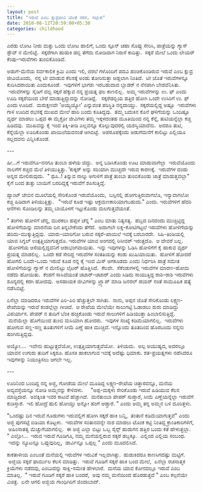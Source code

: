 ```yaml
--- 
layout: post 
title: "ಇರುವೆ ಎಂಬ ಕ್ಷುದ್ರಜೀವಿ ಜೊತೆ ಸರಸ, ಸಲ್ಲಾಪ" 
date: 2010-06-12T20:59:00+05:30 
categories: childhood
---
```


ಎರಡು ಲೋಟ ನೀರು ಮತ್ತು ಒಂದು ಲೋಟ ಹಾಲಿಗೆ, ಒಂದು ಸ್ಪೂನ್ ಚಹಾ ಸೊಪ್ಪು ಸೇರಿಸಿ,
ಪಾತ್ರೆಯನ್ನು ಗ್ಯಾಸ್ ಸ್ಟೌವ್ ನ ಮೇಲಿಟ್ಟೆ.  ಸಕ್ಕರೆಗಾಗಿ ಹುಡುಕಿ ಡಬ್ಬಿ ತೆಗೆದು
ನೋಡಿದಾಗ ನಿರಾಸೆ ಕಾದಿತ್ತು.  ಸಕ್ಕರೆ ಮೇಲೆ ಒಂದು ಲೇಯರ್ ಕೆಂಪು-ಇರುವೆಗಳು
ತುಂಬಿಕೊಂಡಿವೆ.  
<!--more-->
ಅಡುಗೆ-ಮೆನೆಯ ಸರ್ವಕಾಲಿಕ ಕ್ರಿಮಿ ಎಂದು ಇಲಿ, ಜಿರಲೆ ಗಳೊಂದಿಗೆ ಪದವಿ ಹಂಚಿಕೊಂಡಿರುವ
ಇರುವೆ ಎಂಬ ಕ್ಷುದ್ರ ಜೀವಿಯೊಂದು,  ನನ್ನ ಟೀ ಮಾಡುವ ಕೆಲಸಕ್ಕೆ ಅಂಡು ತೋರಿಸುತ್ತಾ
ಅಡ್ಡಲಾಗಿ ನಿಂತಿದೆ.  ಟೀ ಜೊತೆ ಇರುವೆಗಳನ್ನೂ ಕುದಿಸಿದರಾಯಿತು ಎಂದುಕೂಂಡೆ.
 ಇವುಗಳಿಗೆ ಭಾಗಶಃ ಇರಬಹುದಾದ ಬ್ಲಾಡರ್ ನ ನೆನಪಾಗಿ ಬೇಡವೆನಿಸಿತು.  ಇರುವೆಗಳನ್ನು
ಸೈಡಿಗೆ ದಬ್ಬಿ ಸಕ್ಕರೆ ಹೆಕ್ಕುವ ನನ್ನ ಪ್ರಯತ್ನ ಫಲ ಕಾಣಲಿಲ್ಲ.  ಅಮ್ಮ ಇರುವೆಗಳನ್ನು
ಉ. ಫ್ ಎಂದು ಊದಿ ಸಕ್ಕರೆಯಿಂದ ಬೇರೆ ಮಾಡುತ್ತಿದ್ದುದನ್ನು ನೋಡಿದ್ದೆ.  
ಸಕ್ಕರೆಡಬ್ಬಿಯ ಹತ್ತಿರ ಹೋಗಿ ಒಂದೇ ಉಸಿರಿಗೆ ಉ. ಫ್ ಎಂದು ಊದಿದೆ.  ಮರುಕ್ಷಣವೇ
'ಅಯ್ಯಯ್ಯೋ' ಎನ್ನುವಂತ ಪರಿಸ್ಥಿತಿ ನನ್ನದಾಯ್ತು.  ಸಕ್ಕರೆಯಲ್ಲಿದ್ದ ಅಷ್ಟೂ
 ಇರುವೆಗಳು ಗಾಳಿ ಊದಿದ ರಭಸಕ್ಕೆ ಮುಖದ ಮೇಲೆ ಹಾರಿ ಬಂದು ಕೂತಿದ್ದವು. 
ತಮ್ಮ ಬದುಕಿನ ಕೊನೆ ಘಳಿಗೆಯನ್ನು ಒಂದಿಷ್ಟೂ ವ್ಯರ್ಥ ಮಾಡಲು ಒಪ್ಪದ ಈ ಮೈಕ್ರೋ ಜೀವಿಗಳು
ತಮ್ಮ ಇಕ್ಕಳದಂತಹ ಮೂತಿಯಿಂದ ನನ್ನ ಕೆನ್ನೆ, ತುಟಿಯನ್ನೆಲ್ಲಾ ಕಚ್ಚಿ ಹಿಡಿದವು.
 ಮುಖವನ್ನು ಕೈ ಇಂದ ತಿಕ್ಕಿ-ತೀಡಿ ಎಲ್ಲವನ್ನೂ ಕೊಲ್ಲುವುದರಲ್ಲಿ ಯಶಸ್ವಿಯಾದೆನು.
 ಅದರೂ ತುಟಿ, ಕೆನ್ನೆಯೆಲ್ಲಾ ಊದಿಕೊಂಡು ಖಾಯಿಲೆಯವನಂತೆ ಆಗಿಬಿಟ್ಟೆ.  ಅಪರೂಪಕ್ಕೆಂದು
ಅಡುಗೆಮನೆಗೆ ಕಾಲಿಟ್ಟು ಎಲ್ಲಿಯೂ ಸಲ್ಲದವನು ಎನ್ನಿಸಿಕೊಂಡೆ. 

--- 

ಹೀ...ಗೆ ಇರುವೆಗೂ-ನನಗೂ ತುಂಬಾ ಹಳೆಯ ಜಿದ್ದು.  ಅನ್ನ ಬಡಿಸಿಕೊಂಡು ಊಟ ಮಾಡುವಾಗೆಲ್ಲಾ
 ಇರುವೆಯೊಂದು ನಾಲಗೆಗೆ ಕಚ್ಚಿದ ಮೆಲೆ ತಿಳಿಯುತ್ತಿತ್ತು. ’ಕುಕ್ಕರ್ ಅನ್ನು ಸರಿಯಾಗಿ
ಮುಚ್ಚದೇ ಇರುವ ಕಾರಣಕ್ಕೆ.  ಇರುವೆಗಳ ದಂಡು ಅನ್ನದ ಮೇಲಿರುವುದು. 
" ಥೂ..! ತಿನ್ನುವ ನಾಲ್ಕು ಅಗುಳಿಗೆ ಪಾತ್ರೆ ತುಂಬಾ ತುಂಬಿಕೊಂಡು ಜಾತ್ರೆ
ಮಾಡುತ್ತವಲ್ಲಾ"   
ಕೈಗೆ ಬಂದ ತುತ್ತು ಬಾಯಿಗೆ ಬರದಿದ್ದಕ್ಕೆ ಇರುವೆಗೆ ಶಪಿಸುತ್ತಿದ್ದೆ. 

ಪ್ಯಾಂಟ್ ಜೇಬಿನ ಮೂಲೆಯಲ್ಲಿ ಸೇರಿಕೊಂಡ ಇರುವೆಯೊಂದು,  ಬಸ್ಸಿನಲ್ಲಿ
ಹೋಗುತ್ತಿರುವಾಗಲೊ, ಇನ್ಯಾವಾಗಲೋ ಕಚ್ಚಿ ಹಿಡಿದಾಗ ತಿಳಿಯುತ್ತಿತ್ತು.  
"ಇರುವೆ ಕೂಡ ಇಷ್ಟು ಆಕ್ರಮಣಕಾರಿಯಾಗಬಹುದು." ಎಂದು. ಇರುವೆಗಳಿಗೆ ಹೆದರಿ ಆನೆಗಳು
ಸೊಂಡಿಲನ್ನು ತಮ್ಮ ಬಾಯೊಳಗೆ ಇಟ್ಟುಕೊಂಡು ಮಲಗುತ್ತವೆಯಂತೆ.       

" ತಂಗಳು ಹೋಳಿಗೆ ಚೆನ್ನ, ಮುರಕಲು ಹಪ್ಪಳ ಚೆನ್ನ " ಎಂಬ ಮಾತು ನಿತ್ಯಸತ್ಯ.  ಹಬ್ಬದ
ದಿನದಂದು ಮುಚ್ಚಿಟ್ಟಿದ್ದ ಹೋಳಿಗೆಯನ್ನು ಮಾರನೆಯ ದಿನ ತಿನ್ನಬೇಕೆಂದು ತೆಗೆದೆ.
 ಅದಾಗಲೇ ಲಕ್ಷ-ಕೋಟಿಗಟ್ಟಲೆ ಇರುವೆಗಳು ಹೋಳಿಗೆಯನ್ನು ಹರಿದು-ಮುಕ್ಕುತ್ತಿದ್ದವು.
 ಯಾರು-ಯಾರಿಗೋ ಬರುವ ಸಕ್ಕರೆ-ಖಾಯಿಲೆ ಇವಕ್ಕೆ ಬರಬಾರದೇ.  ಸಿಹಿ-ತಿಂಡಿಯಲ್ಲಿ ಯಾವ
ಸಿಗ್ನಲ್ ಉತ್ಪತ್ತಿಯಾಗುತ್ತದೊ. ಇರುವೆಗಳ ಯಾವ ಅಂಗದಲ್ಲಿ ರಿಸೀವರ್ ಇರುತ್ತದೊ.  ಆ
ದೇವರೆ ಬಲ್ಲ.  ಹೋಳಿಗೆಯ ಆಸೆಯಲ್ಲಿದ್ದವನಿಗೆ ಆಶಾಭಂಗವಾಯಿತು.  ಇನ್ನು ಇವುಗಳನ್ನು
ಓಡಿಸಿ ಹೋಳಿಗೆಗೆ ಕೈ ಹಾಕುವ ವ್ಯರ್ಥ ಪ್ರಯತ್ನ ಮಾಡಲಿಲ್ಲ.  ಒಂದೇ ಕಡೆ ಸೇರಿದ್ದ
ಇರುವೆಗಳ ಸಂತತಿಯನ್ನು ಕಂಡು ಖುಷಿಯಾಯಿತು.  ಹೋಳಿಗೆ ಹೋದರೆ ಹೋಗಲಿ ಒಂದೇ-ಒಂದು ಇರುವೆ
ಕೂಡ ನನ್ನ ಕೈ ಇಂದ ಮಿಸ್ ಆಗಕೂಡದು ಎಂದು ನಿರ್ಧರಿಸಿ ಪಾತ್ರೆ ಸಮೇತ ಹೋಳಿಗೆಯನ್ನು
ಗ್ಯಾಸ್ ನ ಮೇಲಿಟ್ಟು ಲೈಟರ್ ಹೊತ್ತಿಸಿದೆ.  ಕೆಲವೇ.  ಸೆಕೆಂಡುಗಳಲ್ಲಿ ಇರುವೆಗಳ
ಮಾರಣ-ಹೋಮ ನಡೆದು ಹೋಯಿತು.  ಕೆಂಪಗೆ ಸಾಸಿವೆಯಂತೆ ಚಟಾರ್-ಚಟಾರ್ ಎಂದು ಸಿಡಿದು
ಸಾಯುತ್ತಿದ್ದ ರಾಶಿ-ರಾಶಿ ಇರುವೆಗಳು ಶೂನ್ಯದಲ್ಲಿ ಕರಗಿ ಹೋದವು.  ಅಸಹಾಯಕ ಜೀವಿಗಳನ್ನು
ಟ್ರ್ಯಾಪ್ ಮಾಡಿ ಜನರಲ್ ಡಯರ್ ನಂತೆ ಸಾಮೂಹಿಕ ಹತ್ಯೆ ನಡೆಸಿಬಿಟ್ಟೆ.    

ಏನೆಲ್ಲಾ ಮಾಡಿದರೂ ಇರುವೆಗಳ ಪಿರಿ-ಪಿರಿ ಹೆಚ್ಚುತ್ತಲೇ ಸಾಗಿತು.  ನಾನು, ಅಪ್ಪನ ಜೊತೆ
ಸೇರಿಕೊಂಡು ಲಕ್ಷ್ಮಣ-ರೇಖೆಯನ್ನು ಇರುವೆ ಕಂಡಲ್ಲೆಲ್ಲಾ ಗೀಚಿದೆ.  ಆ ರೇಖೆಯ ಮೇಲೆಯೇ
ಸಾಲುಗಟ್ಟಿ ಓಡಾಡಲು ಶುರು ಮಾಡಿದ್ದು ವಿಪರ್ಯಾಸ. ಪೇಪರ್ ನ ತುದಿಗೆ ಬೆಂಕಿ ಹಚ್ಚಿಕೊಂಡು
ಇರುವೆ ಸಾಲುಗಳಿಗೆ ಹಿಡಿಯುತ್ತಾ ಹಿಂಬಾಲಿಸುತ್ತಿದ್ದೆ.  ಮನೆಯೆಲ್ಲಾ ಹೊಗೆಯಿಂದ ತುಂಬಿ
ಮಸಿಯಾಗಿ ಹೋದರು.  ಇವುಗಳ ಸಂಖ್ಯೆ ಕಡಿಮೆಯಾಗಲಿಲ್ಲ.  ಇರುವೆಗಳು ಹೋಗುವ ಸಣ್ಣ-ಸಣ್ಣ
ತೂತುಗಳಿಗೆ ಸೀಮೆ ಎಣ್ಣೆ ಹಾಕಿ ಮುಚ್ಚಿದೆ. ಇನ್ನೊಂದು ತೂತದಿಂದ ಹೊರಬಂದು ನನ್ನನು
ಹಂಗಿಸುತ್ತಿದ್ದವು.  

ಅಯ್ಯೋ....  ಇವೇನು ಹುಟ್ಟುತ್ತವೆಯೋ, ಉತ್ಪತ್ತಿಯಾಗುತ್ತವೆಯೋ.  ತಿಳಿಯದು.  ಅಲ್ಪ
ಅಯುಷ್ಯದ, ಅದರಲ್ಲೂ ಯಾವನ ಉಗುರು ತುದಿಗೆ ಸಿಕ್ಕರೂ. ಹೊಸಕಿ ಹಾಕಲಾಗುವ ಇವಕ್ಕೆ
ಅದೆಷ್ಟು ಧಿಮಾಕು. ಶತ-ಪ್ರಯತ್ನಗಳು ನಡೆಸಿದರೂ ಇವುಗಳನ್ನು ನಿಯಂತ್ರಿಸಲು ಆಗಲೇ ಇಲ್ಲ.

--- 

ಊರಿನಿಂದ ಬಂದಿದ್ದ ನನ್ನ ಅಜ್ಜಿ, ಗೋಡೆಯ ಮೇಲೆ ಮೂಡಿದ್ದ ಲಕ್ಷ್ಮಣ-ರೇಖೆಯ
ಚಿತ್ತಾರವನ್ನೂ, ಮನೆಯ ಅವ್ಯವಸ್ತೆಯನ್ನೂ ನೋಡಿ ಅಮ್ಮನನ್ನು ಕೇಳಿದಳು.    
"ಅಪ್ಪ-ಮಕ್ಕಳು ಸೇರಿಕೊಂಡು ಇರುವೆ ಹಿಡಿಯುವ ಕೆಲಸ ಮಾಡ್ತಿದಾರೆ.  ಅವಕ್ಕಿಂತ ಇವರ
ಕಾಟವೆ ಹೆಚ್ಚಾಗಿದೆ.  ಮನೆತುಂಬಾ ಪೇಪರ್ ಸುಡ್ತಾರೆ, ಸೀಮೆ ಎಣ್ಣೆಯನ್ನೆಲ್ಲಾ ಇರುವೆಗೆ
ಕುಡಿಸ್ತಾರೆ.  ಇಲಿ ಹೋದ್ರೆ ಹುಲಿ ಹೋಯ್ತು ಅನ್ನೋ ಹಂಗೆ ಆಡ್ತಾರೆ. " ಎಂದು ಅಮ್ಮ ತನ್ನ
ಅಮ್ಮನ ಬಳಿ ದೂರಿತ್ತಳು.  

"ಒಂದಷ್ಟು ದಿನ ಇರುವೆ ಗೂಡುಗಳು ಇರುವಲ್ಲಿಗೆ ಹೋಗಿ ಸಕ್ಕರೆ ಹಾಕಿ ಬನ್ನಿ,  ತಂತಾನೆ
ಕಡಿಮೆಯಾಗುತ್ತವೆ" ಎಂದು ಅಜ್ಜಿ ಪುಗಸಟ್ಟೆ ಐಡಿಯಾ ಕೊಟ್ಟಳು.  ಇರುವೆಗಳ ಸಂತಾನವನ್ನೇ
ನಾಶ ಮಾಡಲು ಟೊಂಕ ಕಟ್ಟಿ ನಿಂತಿದ್ದ ಕ್ರಾಂತಿಕಾರಿಗಳಿಗೆ,  ಅಹಿಂಸಾತತ್ವ
ಮೆಚ್ಚುಗೆಯಾಗಲಿಲ್ಲ.  ಈ ಅಜ್ಜಿ ಎಲ್ಲಾ ಬಿಟ್ಟು ಒಬ್ಬ ಸೈನ್ಸ್ ಹುಡುಗನ ಹತ್ತಿರ ಬಂದು
ಕತೆ ಹೇಳುತ್ತಲ್ಲಾ.  
" ಎಲ್ಲೋ...  ಇರುವ ಇರುವೆ ಗೂಡಿಗೂ, ನಮ್ಮ ಮನೆಯಲ್ಲಿರುವ ಸಕ್ಕರೆ ಡಬ್ಬಕ್ಕೂ.
 ಎಲ್ಲಿಂದ ಎಲ್ಲಿಯ ಸಂಬಂಧ.  ಇದನ್ನು ನ್ಯೂಟನ್ನೂ ಒಪ್ಪುವುದಿಲ್ಲ,  ಡಾರ್ವಿನ್ನೂ
ಒಪ್ಪಲ್ಲ " ಎಂದು ಮೂದಲಿಸಿದೆ.     

ಕಾಕತಾಳೀಯ ಎಂಬಂತೆ ಮನೆಯಲ್ಲಿ ಇರುವೆಗಳ ಇರುವಿಕೆ ಇಲ್ಲವಾಗಿತ್ತು.  ಹುಡುಕಿದರೂ
ಕಾಣಸಿಗದಷ್ಟು ಮಟ್ಟಿಗೆ.  ಅಜ್ಜಿಯ ಸಕ್ಕರೆ ಫಾರ್ಮುಲ ಕೆಲಸ ಮಾಡಿತ್ತು.  ಇರುವೆ ಗೂಡಿಗೆ
ಸಕ್ಕರೆ ಹಾಕಿ ಬಂದ ಮೇಲೆ,  ಏನೆಲ್ಲಾ ರಚನಾತ್ಮಕ ಕ್ರಿಯೆಗಳು ನಡೆದವು, ಎಂಬುದನ್ನು
ಸಾಕ್ಷಿ-ಸಮೇತ ಹೇಳಲಾರೆ.  ಮನೆಯ ಯಾವ ಕೋನದಲ್ಲೂ ಇರುವೆ ಎಂಬ ಮಾತಿಲ್ಲ.  " ಇರುವೆ
ಗೂಡಿಗೆ ಸಕ್ಕರೆ ಹಾಕಿ ಬಂದರೆ,  ಅವು ನಮ್ಮ ಮನೆಯಿಂದ ಹೊರಡುತ್ತವೆ " ಎಂಬ ಕಲ್ಪನೆಯೇ
ವಿಚಿತ್ರ.  ಏನೇ ಆಗಲಿ ಅಜ್ಜಿಯ ಗಾಂಧಿಗಿರಿಗೆ ಜಿಂದಾಬಾದ್. 